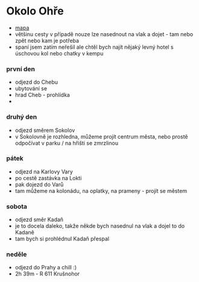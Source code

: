 # Okolo Ohře
- [mapa](https://mapy.cz/s/repacubare)
- většinu cesty v případě nouze lze nasednout na vlak a dojet - tam nebo zpět nebo kam je potřeba
- spaní jsem zatím neřešil ale chtěl bych najít nějaký levný hotel s úschovou kol nebo chatky v kempu

### první den
- odjezd do Chebu
- ubytování se
- hrad Cheb - prohlídka
- 

### druhý den
- odjezd směrem Sokolov
- v Sokolovně je rozhledna, můžeme projít centrum města, nebo prostě odpočívat v parku / na hřišti se zmrzlinou

### pátek
- odjezd na Karlovy Vary
- po cestě zastávka na Lokti
- pak dojezd do Varů
- tam můžeme na kolonádu, na oplatky, na prameny - projít se městem

### sobota 
- odjezd směr Kadaň
- je to docela daleko, takže někde bych nasednul na vlak a dojel to do Kadaně
- tam bych si prohlédnul Kadaň přespal

### neděle
- odjezd do Prahy a chill :)
- 2h 39m - R 611 Krušnohor 
